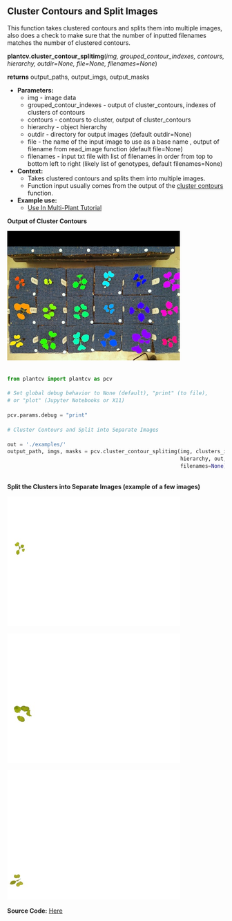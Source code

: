 ## Cluster Contours and Split Images

This function takes clustered contours and splits them into multiple images, also does a check to make sure that
the number of inputted filenames matches the number of clustered contours.

**plantcv.cluster_contour_splitimg**(*img, grouped_contour_indexes, contours, hierarchy, outdir=None, file=None, filenames=None*)

**returns** output_paths, output_imgs, output_masks

- **Parameters:**
    - img - image data
    - grouped_contour_indexes - output of cluster_contours, indexes of clusters of contours
    - contours - contours to cluster, output of cluster_contours
    - hierarchy - object hierarchy
    - outdir - directory for output images (default outdir=None)
    - file - the name of the input image to use as a base name , output of filename from read_image function (default file=None)
    - filenames - input txt file with list of filenames in order from top to bottom left to right (likely list of genotypes, default filenames=None)
- **Context:**
    - Takes clustered contours and splits them into multiple images.
    - Function input usually comes from the output of the [cluster contours](cluster_contours.md) function.
- **Example use:**
    - [Use In Multi-Plant Tutorial](multi-plant_tutorial.md)


**Output of Cluster Contours**

![Screenshot](img/documentation_images/cluster_contour_splitimg/14_clusters.jpg)


```python

from plantcv import plantcv as pcv

# Set global debug behavior to None (default), "print" (to file), 
# or "plot" (Jupyter Notebooks or X11)

pcv.params.debug = "print"

# Cluster Contours and Split into Separate Images

out = './examples/'
output_path, imgs, masks = pcv.cluster_contour_splitimg(img, clusters_i, contours, 
                                                        hierarchy, out, file, 
                                                        filenames=None)
                                           
```

**Split the Clusters into Separate Images (example of a few images)**

![Screenshot](img/documentation_images/cluster_contour_splitimg/15_clusters.jpg)

![Screenshot](img/documentation_images/cluster_contour_splitimg/16_clusters.jpg)

![Screenshot](img/documentation_images/cluster_contour_splitimg/17_clusters.jpg)

**Source Code:** [Here](https://github.com/danforthcenter/plantcv/blob/master/plantcv/plantcv/cluster_contour_splitimg.py)
